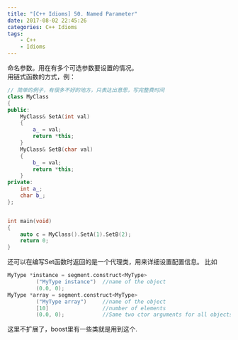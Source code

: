 ```yaml
---
title: "[C++ Idioms] 50. Named Parameter"
date: 2017-08-02 22:45:26
categories: C++ Idioms
tags:
    - C++
    - Idioms
---
```

命名参数。<!--more-->用在有多个可选参数要设置的情况。  
用链式函数的方式，例：
```cpp
// 简单的例子，有很多不好的地方，只表达出意思，写完整费时间
class MyClass
{
public:
	MyClass& SetA(int val)
	{
		a_ = val;
		return *this;
	}
	MyClass& SetB(char val)
	{
		b_ = val;
		return *this;
	}
private:
	int a_;
	char b_;
};


int main(void)
{
	auto c = MyClass().SetA(1).SetB(2);
	return 0;
}
```
还可以在编写Set函数时返回的是一个代理类，用来详细设置配置信息。
比如 
```cpp
MyType *instance = segment.construct<MyType>
         ("MyType instance")  //name of the object
         (0.0, 0);
MyType *array = segment.construct<MyType>
         ("MyType array")     //name of the object
         [10]                 //number of elements
         (0.0, 0);            //Same two ctor arguments for all objects
```
这里不扩展了，boost里有一些类就是用到这个.
